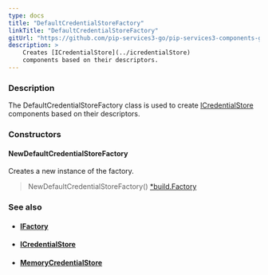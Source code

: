 ```yaml
---
type: docs
title: "DefaultCredentialStoreFactory"
linkTitle: "DefaultCredentialStoreFactory"
gitUrl: "https://github.com/pip-services3-go/pip-services3-components-go"
description: >
    Creates [ICredentialStore](../icredentialStore)
    components based on their descriptors.
---
```



### Description

The DefaultCredentialStoreFactory class is used to create [ICredentialStore](../icredentialStore) components based on their descriptors.

### Constructors

#### NewDefaultCredentialStoreFactory
Creates a new instance of the factory.

> NewDefaultCredentialStoreFactory() [*build.Factory](../../build/factory)

### See also
- #### [IFactory](../../build/ifactory)
- #### [ICredentialStore](../icredentialStore)
- #### [MemoryCredentialStore](../memory_credential_store)
